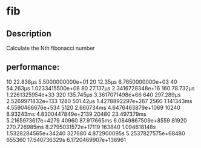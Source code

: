 # fib

## Description
Calculate the Nth fibonacci number

## performance:
10	22.838µs	5.5000000000e+01
20	12.35µs	6.7650000000e+03
40	54.263µs	1.0233415500e+08
80	27.137µs	2.3416728348e+16
160	78.732µs	1.2261325954e+33
320	135.745µs	3.3617071498e+66
640	297.289µs	2.5269971832e+133
1280	501.42µs	1.4278892297e+267
2560	1.141343ms	4.5590466676e+534
5120	2.660734ms	4.6476463879e+1069
10240	8.93243ms	4.8300447849e+2139
20480	23.497379ms	5.2165973617e+4279
40960	87.917665ms	6.0849867509e+8559
81920	270.726985ms	8.2795031572e+17119
163840	1.094618148s	1.5328284565e+34240
327680	4.872900095s	5.2537827575e+68480
655360	17.540736329s	6.1720469907e+136961